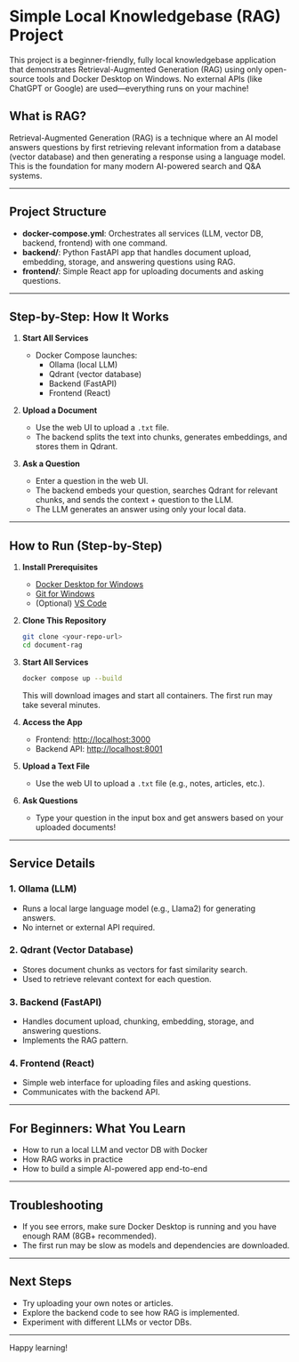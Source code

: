 # Simple Local Knowledgebase (RAG) Project

This project is a beginner-friendly, fully local knowledgebase application that demonstrates Retrieval-Augmented Generation (RAG) using only open-source tools and Docker Desktop on Windows. No external APIs (like ChatGPT or Google) are used—everything runs on your machine!

## What is RAG?
Retrieval-Augmented Generation (RAG) is a technique where an AI model answers questions by first retrieving relevant information from a database (vector database) and then generating a response using a language model. This is the foundation for many modern AI-powered search and Q&A systems.

---

## Project Structure

- **docker-compose.yml**: Orchestrates all services (LLM, vector DB, backend, frontend) with one command.
- **backend/**: Python FastAPI app that handles document upload, embedding, storage, and answering questions using RAG.
- **frontend/**: Simple React app for uploading documents and asking questions.

---

## Step-by-Step: How It Works

1. **Start All Services**
   - Docker Compose launches:
     - Ollama (local LLM)
     - Qdrant (vector database)
     - Backend (FastAPI)
     - Frontend (React)

2. **Upload a Document**
   - Use the web UI to upload a `.txt` file.
   - The backend splits the text into chunks, generates embeddings, and stores them in Qdrant.

3. **Ask a Question**
   - Enter a question in the web UI.
   - The backend embeds your question, searches Qdrant for relevant chunks, and sends the context + question to the LLM.
   - The LLM generates an answer using only your local data.

---

## How to Run (Step-by-Step)

1. **Install Prerequisites**
   - [Docker Desktop for Windows](https://www.docker.com/products/docker-desktop/)
   - [Git for Windows](https://git-scm.com/)
   - (Optional) [VS Code](https://code.visualstudio.com/)

2. **Clone This Repository**
   ```sh
   git clone <your-repo-url>
   cd document-rag
   ```

3. **Start All Services**
   ```sh
   docker compose up --build
   ```
   This will download images and start all containers. The first run may take several minutes.

4. **Access the App**
   - Frontend: [http://localhost:3000](http://localhost:3000)
   - Backend API: [http://localhost:8001](http://localhost:8001)

5. **Upload a Text File**
   - Use the web UI to upload a `.txt` file (e.g., notes, articles, etc.).

6. **Ask Questions**
   - Type your question in the input box and get answers based on your uploaded documents!

---

## Service Details

### 1. Ollama (LLM)
- Runs a local large language model (e.g., Llama2) for generating answers.
- No internet or external API required.

### 2. Qdrant (Vector Database)
- Stores document chunks as vectors for fast similarity search.
- Used to retrieve relevant context for each question.

### 3. Backend (FastAPI)
- Handles document upload, chunking, embedding, storage, and answering questions.
- Implements the RAG pattern.

### 4. Frontend (React)
- Simple web interface for uploading files and asking questions.
- Communicates with the backend API.

---

## For Beginners: What You Learn
- How to run a local LLM and vector DB with Docker
- How RAG works in practice
- How to build a simple AI-powered app end-to-end

---

## Troubleshooting
- If you see errors, make sure Docker Desktop is running and you have enough RAM (8GB+ recommended).
- The first run may be slow as models and dependencies are downloaded.

---

## Next Steps
- Try uploading your own notes or articles.
- Explore the backend code to see how RAG is implemented.
- Experiment with different LLMs or vector DBs.

---

Happy learning!
